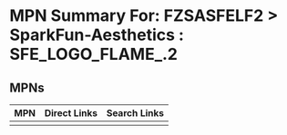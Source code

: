 



# MPN Summary For: FZSASFELF2 > SparkFun-Aesthetics : SFE_LOGO_FLAME_.2

## MPNs
  

|MPN|Direct Links|Search Links|
| :--- | :--- | :--- |
||||
